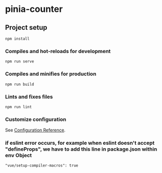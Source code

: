 # pinia-counter

## Project setup
```
npm install
```

### Compiles and hot-reloads for development
```
npm run serve
```

### Compiles and minifies for production
```
npm run build
```

### Lints and fixes files
```
npm run lint
```

### Customize configuration
See [Configuration Reference](https://cli.vuejs.org/config/).


### if eslint error occurs, for example when eslint doesn't accept "defineProps", we have to add this line in package.json within env Object
```
"vue/setup-compiler-macros": true
```